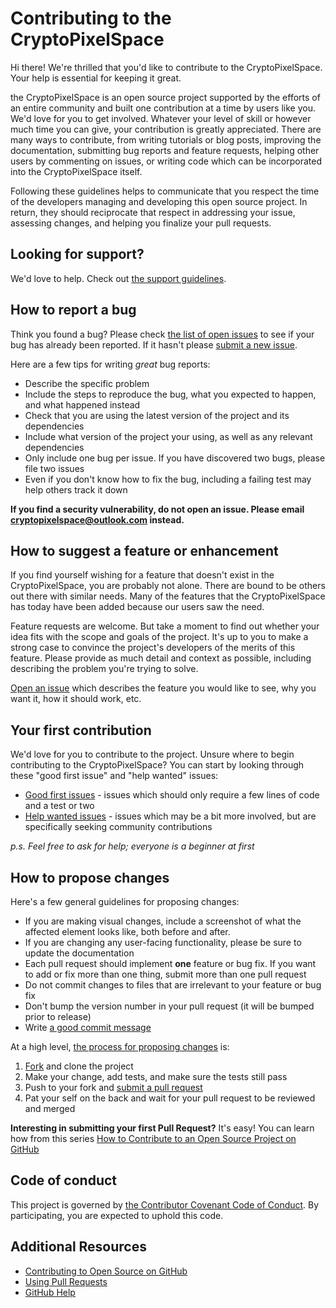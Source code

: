 # Contributing to the CryptoPixelSpace

Hi there! We're thrilled that you'd like to contribute to the CryptoPixelSpace. Your help is essential for keeping it great.

the CryptoPixelSpace is an open source project supported by the efforts of an entire community and built one contribution at a time by users like you. We'd love for you to get involved. Whatever your level of skill or however much time you can give, your contribution is greatly appreciated. There are many ways to contribute, from writing tutorials or blog posts, improving the documentation, submitting bug reports and feature requests, helping other users by commenting on issues, or writing code which can be incorporated into the CryptoPixelSpace itself.

Following these guidelines helps to communicate that you respect the time of the developers managing and developing this open source project. In return, they should reciprocate that respect in addressing your issue, assessing changes, and helping you finalize your pull requests.


## Looking for support?

We'd love to help. Check out [the support guidelines](SUPPORT.md).

## How to report a bug

Think you found a bug? Please check [the list of open issues](https://github.com/CryptoPixelSpace/cryptopixelspace.github.io/issues) to see if your bug has already been reported. If it hasn't please [submit a new issue](https://github.com/CryptoPixelSpace/cryptopixelspace.github.io/issues/new).

Here are a few tips for writing *great* bug reports:

* Describe the specific problem
* Include the steps to reproduce the bug, what you expected to happen, and what happened instead
* Check that you are using the latest version of the project and its dependencies
* Include what version of the project your using, as well as any relevant dependencies
* Only include one bug per issue. If you have discovered two bugs, please file two issues
* Even if you don't know how to fix the bug, including a failing test may help others track it down

**If you find a security vulnerability, do not open an issue. Please email cryptopixelspace@outlook.com instead.**

## How to suggest a feature or enhancement

If you find yourself wishing for a feature that doesn't exist in the CryptoPixelSpace, you are probably not alone. There are bound to be others out there with similar needs. Many of the features that the CryptoPixelSpace has today have been added because our users saw the need.

Feature requests are welcome. But take a moment to find out whether your idea fits with the scope and goals of the project. It's up to you to make a strong case to convince the project's developers of the merits of this feature. Please provide as much detail and context as possible, including describing the problem you're trying to solve.

[Open an issue](https://github.com/CryptoPixelSpace/cryptopixelspace.github.io/issues/new) which describes the feature you would like to see, why you want it, how it should work, etc.



## Your first contribution

We'd love for you to contribute to the project. Unsure where to begin contributing to the CryptoPixelSpace? You can start by looking through these "good first issue" and "help wanted" issues:

* [Good first issues](https://github.com/CryptoPixelSpace/cryptopixelspace.github.io/issues) - issues which should only require a few lines of code and a test or two
* [Help wanted issues](https://github.com/CryptoPixelSpace/cryptopixelspace.github.io/issues) - issues which may be a bit more involved, but are specifically seeking community contributions

*p.s. Feel free to ask for help; everyone is a beginner at first*

## How to propose changes

Here's a few general guidelines for proposing changes:

* If you are making visual changes, include a screenshot of what the affected element looks like, both before and after.
* If you are changing any user-facing functionality, please be sure to update the documentation
* Each pull request should implement **one** feature or bug fix. If you want to add or fix more than one thing, submit more than one pull request
* Do not commit changes to files that are irrelevant to your feature or bug fix
* Don't bump the version number in your pull request (it will be bumped prior to release)
* Write [a good commit message](http://tbaggery.com/2008/04/19/a-note-about-git-commit-messages.html)

At a high level, [the process for proposing changes](https://guides.github.com/introduction/flow/) is:

1. [Fork](https://github.com/pages-themes/hacker/fork) and clone the project
5. Make your change, add tests, and make sure the tests still pass
6. Push to your fork and [submit a pull request](https://github.com/CryptoPixelSpace/cryptopixelspace.github.io/compare)
7. Pat your self on the back and wait for your pull request to be reviewed and merged

**Interesting in submitting your first Pull Request?** It's easy! You can learn how from this series [How to Contribute to an Open Source Project on GitHub](https://docs.github.com/cn)

## Code of conduct

This project is governed by [the Contributor Covenant Code of Conduct](CODE_OF_CONDUCT.md). By participating, you are expected to uphold this code.

## Additional Resources

* [Contributing to Open Source on GitHub](https://guides.github.com/activities/contributing-to-open-source/)
* [Using Pull Requests](https://help.github.com/articles/using-pull-requests/)
* [GitHub Help](https://help.github.com)

